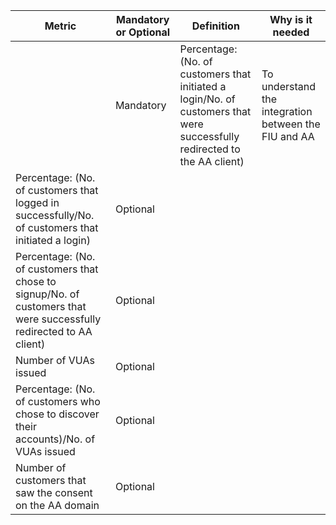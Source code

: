| Metric                                           | Mandatory or Optional | Definition | Why is it needed |
|--------------------------------------------------|-----------------------|------------|------------------|
|  | Mandatory              |  Percentage: (No. of customers that initiated a login/No. of customers that were successfully redirected to the AA client)          |  To understand the integration between the FIU and AA                |
| Percentage: (No. of customers that logged in successfully/No. of customers that initiated a login) | Optional              |            |                  |
| Percentage: (No. of customers that chose to signup/No. of customers that were successfully redirected to AA client) | Optional              |            |                  |
| Number of VUAs issued                           | Optional              |            |                  |
| Percentage: (No. of customers who chose to discover their accounts)/No. of VUAs issued | Optional              |            |                  |
| Number of customers that saw the consent on the AA domain | Optional              |            |                  |
